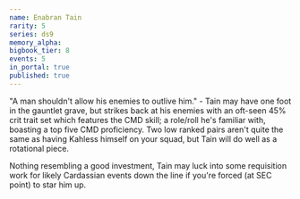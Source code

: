 ```yaml
---
name: Enabran Tain
rarity: 5
series: ds9
memory_alpha:
bigbook_tier: 8
events: 5
in_portal: true
published: true
---
```


"A man shouldn't allow his enemies to outlive him." - Tain may have one foot in the gauntlet grave, but strikes back at his enemies with an oft-seen 45% crit trait set which features the CMD skill; a role/roll he's familiar with, boasting a top five CMD proficiency. Two low ranked pairs aren't quite the same as having Kahless himself on your squad, but Tain will do well as a rotational piece. 

Nothing resembling a good investment, Tain may luck into some requisition work for likely Cardassian events down the line if you're forced (at SEC point) to star him up.
